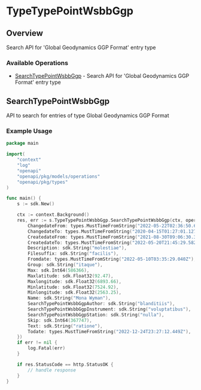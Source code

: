 # TypeTypePointWsbbGgp

## Overview

Search API for 'Global Geodynamics GGP Format' entry type

### Available Operations

* [SearchTypePointWsbbGgp](#searchtypepointwsbbggp) - Search API for 'Global Geodynamics GGP Format' entry type

## SearchTypePointWsbbGgp

API to search for entries of type Global Geodynamics GGP Format

### Example Usage

```go
package main

import(
	"context"
	"log"
	"openapi"
	"openapi/pkg/models/operations"
	"openapi/pkg/types"
)

func main() {
    s := sdk.New()

    ctx := context.Background()
    res, err := s.TypeTypePointWsbbGgp.SearchTypePointWsbbGgp(ctx, operations.SearchTypePointWsbbGgpRequest{
        ChangedateFrom: types.MustTimeFromString("2022-05-22T02:36:50.647Z"),
        ChangedateTo: types.MustTimeFromString("2020-04-15T01:27:01.127Z"),
        CreatedateFrom: types.MustTimeFromString("2021-08-30T09:06:30.305Z"),
        CreatedateTo: types.MustTimeFromString("2022-05-20T21:45:29.582Z"),
        Description: sdk.String("molestiae"),
        Filesuffix: sdk.String("facilis"),
        Fromdate: types.MustTimeFromString("2022-05-10T03:35:29.040Z"),
        Group: sdk.String("itaque"),
        Max: sdk.Int64(586366),
        Maxlatitude: sdk.Float32(92.47),
        Maxlongitude: sdk.Float32(6893.66),
        Minlatitude: sdk.Float32(7524.92),
        Minlongitude: sdk.Float32(2563.25),
        Name: sdk.String("Mona Wyman"),
        SearchTypePointWsbbGgpAuthor: sdk.String("blanditiis"),
        SearchTypePointWsbbGgpInstrument: sdk.String("voluptatibus"),
        SearchTypePointWsbbGgpStation: sdk.String("nulla"),
        Skip: sdk.Int64(367747),
        Text: sdk.String("ratione"),
        Todate: types.MustTimeFromString("2022-12-24T23:27:12.449Z"),
    })
    if err != nil {
        log.Fatal(err)
    }

    if res.StatusCode == http.StatusOK {
        // handle response
    }
}
```
